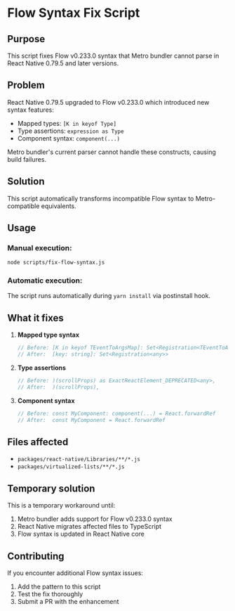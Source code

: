 # Flow Syntax Fix Script

## Purpose

This script fixes Flow v0.233.0 syntax that Metro bundler cannot parse in React Native 0.79.5 and later versions.

## Problem

React Native 0.79.5 upgraded to Flow v0.233.0 which introduced new syntax features:
- Mapped types: `[K in keyof Type]`
- Type assertions: `expression as Type`
- Component syntax: `component(...)`

Metro bundler's current parser cannot handle these constructs, causing build failures.

## Solution

This script automatically transforms incompatible Flow syntax to Metro-compatible equivalents.

## Usage

### Manual execution:
```bash
node scripts/fix-flow-syntax.js
```

### Automatic execution:
The script runs automatically during `yarn install` via postinstall hook.

## What it fixes

1. **Mapped type syntax**
   ```javascript
   // Before: [K in keyof TEventToArgsMap]: Set<Registration<TEventToArgsMap[K]>>
   // After:  [key: string]: Set<Registration<any>>
   ```

2. **Type assertions**
   ```javascript
   // Before: )(scrollProps) as ExactReactElement_DEPRECATED<any>,
   // After:  )(scrollProps),
   ```

3. **Component syntax**
   ```javascript
   // Before: const MyComponent: component(...) = React.forwardRef
   // After:  const MyComponent = React.forwardRef
   ```

## Files affected

- `packages/react-native/Libraries/**/*.js`
- `packages/virtualized-lists/**/*.js`

## Temporary solution

This is a temporary workaround until:
1. Metro bundler adds support for Flow v0.233.0 syntax
2. React Native migrates affected files to TypeScript
3. Flow syntax is updated in React Native core

## Contributing

If you encounter additional Flow syntax issues:
1. Add the pattern to this script
2. Test the fix thoroughly
3. Submit a PR with the enhancement
